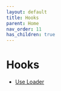 ```yaml
---
layout: default
title: Hooks
parent: Home
nav_order: 11
has_children: true
---
```

# Hooks
- [Use Loader](use-loader.md)